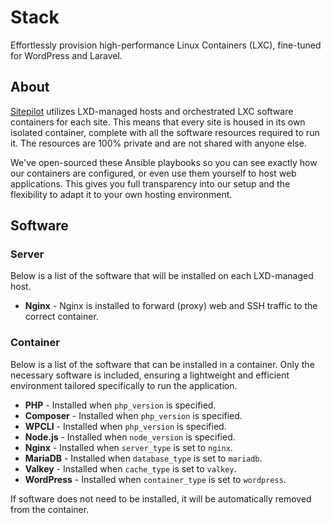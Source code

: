 # Stack

Effortlessly provision high-performance Linux Containers (LXC), fine-tuned for WordPress and Laravel.

## About

[Sitepilot](https://sitepilot.io) utilizes LXD-managed hosts and orchestrated LXC software containers for each site. This means that every site is housed in its own isolated container, complete with all the software resources required to run it. The resources are 100% private and are not shared with anyone else.

We've open-sourced these Ansible playbooks so you can see exactly how our containers are configured, or even use them yourself to host web applications. This gives you full transparency into our setup and the flexibility to adapt it to your own hosting environment.

## Software

### Server

Below is a list of the software that will be installed on each LXD-managed host.

* **Nginx** - Nginx is installed to forward (proxy) web and SSH traffic to the correct container.

### Container

Below is a list of the software that can be installed in a container. Only the necessary software is included, ensuring a lightweight and efficient environment tailored specifically to run the application.

* **PHP** - Installed when `php_version` is specified.
* **Composer** - Installed when `php_version` is specified.
* **WPCLI** - Installed when `php_version` is specified.
* **Node.js** - Installed when `node_version` is specified.
* **Nginx** - Installed when `server_type` is set to `nginx`.
* **MariaDB** - Installed when `database_type` is set to `mariadb`.
* **Valkey** - Installed when `cache_type` is set to `valkey`.
* **WordPress** - Installed when `container_type` is set to `wordpress`.

If software does not need to be installed, it will be automatically removed from the container.
